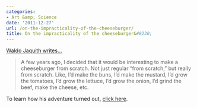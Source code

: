 ```yaml
---
categories:
- Art &amp; Science
date: '2011-12-27'
url: /on-the-impracticality-of-the-cheeseburger/
title: On the impracticality of the cheeseburger&#8230;
---
```


<a href="http://waldo.jaquith.org/blog/2011/12/impractical-cheeseburger/">Waldo Jaquith writes...</a>

<blockquote>A few years ago, I decided that it would be interesting to make a cheeseburger from scratch. Not just regular “from scratch,” but really from scratch. Like, I’d make the buns, I’d make the mustard, I’d grow the tomatoes, I’d grow the lettuce, I’d grow the onion, I’d grind the beef, make the cheese, etc.</blockquote>

To learn how his adventure turned out, <a href="http://waldo.jaquith.org/blog/2011/12/impractical-cheeseburger/">click here</a>.